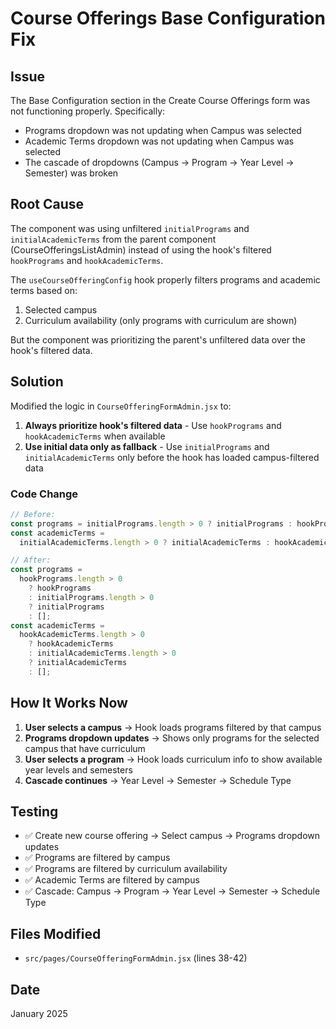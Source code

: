 # Course Offerings Base Configuration Fix

## Issue

The Base Configuration section in the Create Course Offerings form was not functioning properly. Specifically:

- Programs dropdown was not updating when Campus was selected
- Academic Terms dropdown was not updating when Campus was selected
- The cascade of dropdowns (Campus → Program → Year Level → Semester) was broken

## Root Cause

The component was using unfiltered `initialPrograms` and `initialAcademicTerms` from the parent component (CourseOfferingsListAdmin) instead of using the hook's filtered `hookPrograms` and `hookAcademicTerms`.

The `useCourseOfferingConfig` hook properly filters programs and academic terms based on:

1. Selected campus
2. Curriculum availability (only programs with curriculum are shown)

But the component was prioritizing the parent's unfiltered data over the hook's filtered data.

## Solution

Modified the logic in `CourseOfferingFormAdmin.jsx` to:

1. **Always prioritize hook's filtered data** - Use `hookPrograms` and `hookAcademicTerms` when available
2. **Use initial data only as fallback** - Use `initialPrograms` and `initialAcademicTerms` only before the hook has loaded campus-filtered data

### Code Change

```javascript
// Before:
const programs = initialPrograms.length > 0 ? initialPrograms : hookPrograms;
const academicTerms =
  initialAcademicTerms.length > 0 ? initialAcademicTerms : hookAcademicTerms;

// After:
const programs =
  hookPrograms.length > 0
    ? hookPrograms
    : initialPrograms.length > 0
    ? initialPrograms
    : [];
const academicTerms =
  hookAcademicTerms.length > 0
    ? hookAcademicTerms
    : initialAcademicTerms.length > 0
    ? initialAcademicTerms
    : [];
```

## How It Works Now

1. **User selects a campus** → Hook loads programs filtered by that campus
2. **Programs dropdown updates** → Shows only programs for the selected campus that have curriculum
3. **User selects a program** → Hook loads curriculum info to show available year levels and semesters
4. **Cascade continues** → Year Level → Semester → Schedule Type

## Testing

- ✅ Create new course offering → Select campus → Programs dropdown updates
- ✅ Programs are filtered by campus
- ✅ Programs are filtered by curriculum availability
- ✅ Academic Terms are filtered by campus
- ✅ Cascade: Campus → Program → Year Level → Semester → Schedule Type

## Files Modified

- `src/pages/CourseOfferingFormAdmin.jsx` (lines 38-42)

## Date

January 2025
